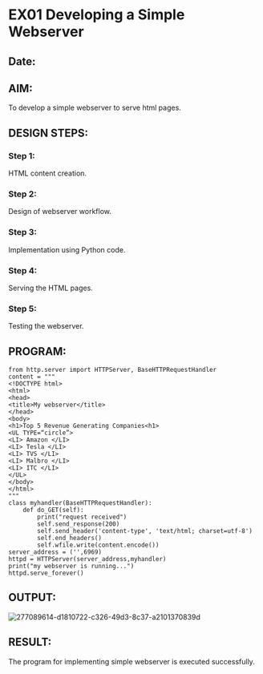 # EX01 Developing a Simple Webserver
## Date:

## AIM:
To develop a simple webserver to serve html pages.

## DESIGN STEPS:
### Step 1: 
HTML content creation.

### Step 2:
Design of webserver workflow.

### Step 3:
Implementation using Python code.

### Step 4:
Serving the HTML pages.

### Step 5:
Testing the webserver.

## PROGRAM:
```
from http.server import HTTPServer, BaseHTTPRequestHandler
content = """
<!DOCTYPE html>
<html>
<head>
<title>My webserver</title>
</head>
<body>
<h1>Top 5 Revenue Generating Companies<h1>
<UL TYPE=“circle”>
<LI> Amazon </LI>    
<LI> Tesla </LI>
<LI> TVS </LI>
<LI> Malbro </LI>
<LI> ITC </LI>
</UL>
</body>
</html>
"""
class myhandler(BaseHTTPRequestHandler):
    def do_GET(self):
        print("request received")
        self.send_response(200)
        self.send_header('content-type', 'text/html; charset=utf-8')
        self.end_headers()
        self.wfile.write(content.encode())
server_address = ('',6969)
httpd = HTTPServer(server_address,myhandler)
print("my webserver is running...")
httpd.serve_forever()
```


## OUTPUT:
![277089614-d1810722-c326-49d3-8c37-a2101370839d](https://github.com/sarathikabaddi/simplewebserver/assets/149349756/bf62e8f2-d603-4e31-9417-ac77f6a45d22)



## RESULT:
The program for implementing simple webserver is executed successfully.
